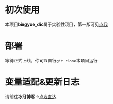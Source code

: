 # 初次使用
本项目**bingyue_dic**属于实验性项目，第一版可见[点我](https://github.com/bingqiu456/bingyue-dic)

# 部署
等待正式上线，你可以自行`git clone`本项目运行

# 变量适配&更新日志
请前往**冰月博客**->[点我直达](https://blog.bingyue.top/2024/08/05/bingyue_dic_new/)